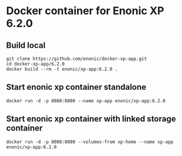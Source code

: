 # Docker container for Enonic XP 6.2.0

## Build local

    git clone https://github.com/enonic/docker-xp-app.git
    cd docker-xp-app/6.2.0
    docker build --rm -t enonic/xp-app:6.2.0 .

## Start enonic xp container standalone

    docker run -d -p 8080:8080 --name xp-app enonic/xp-app:6.2.0

## Start enonic xp container with linked storage container

    docker run -d -p 8080:8080 --volumes-from xp-home --name xp-app enonic/xp-app:6.2.0
